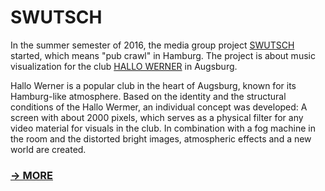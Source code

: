 # SWUTSCH

In the summer semester of 2016, the media group project [SWUTSCH](https://www.hs-augsburg.de/Gestaltung/Projekte/Swutsch.html) started, which means "pub crawl" in Hamburg. The project is about music visualization for the club [HALLO WERNER](https://www.hallowerner.net/) in Augsburg.

Hallo Werner is a popular club in the heart of Augsburg, known for its Hamburg-like atmosphere. Based on the identity and the structural conditions of the Hallo Wermer, an individual concept was developed: A screen with about 2000 pixels, which serves as a physical filter for any video material for visuals in the club. In combination with a fog machine in the room and the distorted bright images, atmospheric effects and a new world are created.

### [→ MORE](https://bddy.github.io/swutsch/)
